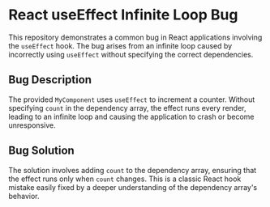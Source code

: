 # React useEffect Infinite Loop Bug

This repository demonstrates a common bug in React applications involving the `useEffect` hook.  The bug arises from an infinite loop caused by incorrectly using `useEffect` without specifying the correct dependencies.

## Bug Description
The provided `MyComponent` uses `useEffect` to increment a counter. Without specifying `count` in the dependency array, the effect runs every render, leading to an infinite loop and causing the application to crash or become unresponsive.

## Bug Solution
The solution involves adding `count` to the dependency array, ensuring that the effect runs only when `count` changes.  This is a classic React hook mistake easily fixed by a deeper understanding of the dependency array's behavior.